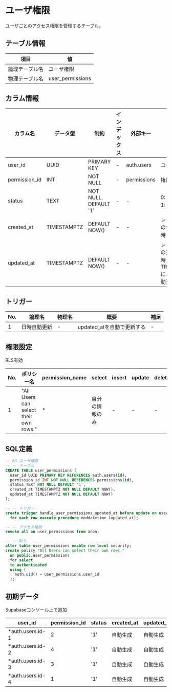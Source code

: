 # ユーザ権限

ユーザごとのアクセス権限を管理するテーブル。

## テーブル情報

| 項目 | 値 |
|---|---|
| 論理テーブル名 | ユーザ権限 |
| 物理テーブル名 | user_permissions |

## カラム情報

| カラム名 | データ型 | 制約 | インデックス | 外部キー | 説明 |
|------|------|------|------|------|------|
| user_id | UUID | PRIMARY KEY | - | auth.users | ユーザID |
| permission_id | INT | NOT NULL | - | permissions | 権限ID |
| status | TEXT | NOT NULL, DEFAULT '1' | - | - | 0: 無効<br>1: 有効 |
| created_at | TIMESTAMPTZ | DEFAULT NOW() | - | - | レコードの作成日時 |
| updated_at | TIMESTAMPTZ | DEFAULT NOW() | - | - | レコードの更新日時<br>TRIGGERによる自動更新 |

## トリガー

| No. | 論理名 | 物理名 | 概要 | 補足 |
|----|---|---|---|---|
| 1 | 日時自動更新 | - | updated_atを自動で更新する | - |

## 権限設定

RLS有効

| No. | ポリシー名 | permission_name | select | insert | update | delete |
|---|---|---|---|---|---|---|
| 1 | "All Users can select their own rows." | * | 自分の情報のみ | - | - | - |


## SQL定義

```sql
-- 03.ユーザ権限
-- -- テーブル
CREATE TABLE user_permissions (
  user_id UUID PRIMARY KEY REFERENCES auth.users(id),
  permission_id INT NOT NULL REFERENCES permissions(id),
  status TEXT NOT NULL DEFAULT '1',
  created_at TIMESTAMPTZ NOT NULL DEFAULT NOW(),
  updated_at TIMESTAMPTZ NOT NULL DEFAULT NOW()
);

-- -- トリガー
create trigger handle_user_permissions_updated_at before update on user_permissions
  for each row execute procedure moddatetime (updated_at);

-- -- アクセス権限
revoke all on user_permissions from anon;

-- -- RLS
alter table user_permissions enable row level security;
create policy "All Users can select their own rows."
  on public.user_permissions
  for select
  to authenticated
  using (
    auth.uid() = user_permissions.user_id
  );

```

## 初期データ

Supabaseコンソール上で追加

| user_id | permission_id | status | created_at | updated_at |
|---|---|---|---|---|
| *auth.users.id-1 | 2 | '1' | 自動生成 | 自動生成 |
| *auth.users.id-2 | 4 | '1' | 自動生成 | 自動生成 |
| *auth.users.id-3 | 3 | '1' | 自動生成 | 自動生成 |
| *auth.users.id-4 | 1 | '1' | 自動生成 | 自動生成 |
